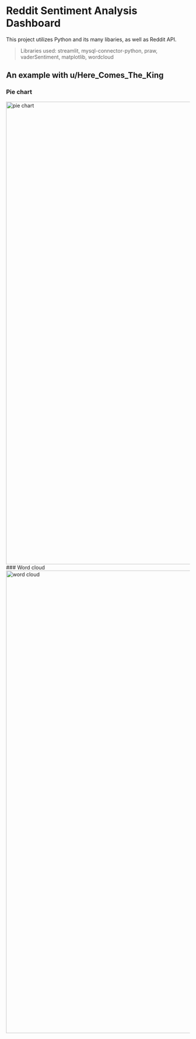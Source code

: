 # Reddit Sentiment Analysis Dashboard

This project utilizes Python and its many libaries, as well as Reddit API. 
> Libraries used: streamlit, mysql-connector-python, praw, vaderSentiment, matplotlib, wordcloud

## An example with u/Here_Comes_The_King
### Pie chart
<img width="1266" alt="pie chart" src="https://github.com/user-attachments/assets/93efd0ec-a2be-41e9-9231-82a53665510f" />
### Word cloud
<img width="1266" alt="word cloud" src="https://github.com/user-attachments/assets/16607ff4-c5c6-4854-9107-7fd7b2fca404" />
